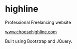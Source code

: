 # highline
Professional Freelancing website

www.choosehighline.com

Built using Bootstrap and JQuery.
